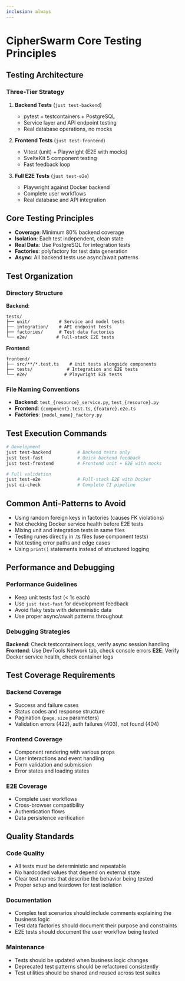 ```yaml
---
inclusion: always
---
```


# CipherSwarm Core Testing Principles

## Testing Architecture

### Three-Tier Strategy

1. **Backend Tests** (`just test-backend`)

    - pytest + testcontainers + PostgreSQL
    - Service layer and API endpoint testing
    - Real database operations, no mocks

2. **Frontend Tests** (`just test-frontend`)

    - Vitest (unit) + Playwright (E2E with mocks)
    - SvelteKit 5 component testing
    - Fast feedback loop

3. **Full E2E Tests** (`just test-e2e`)
    - Playwright against Docker backend
    - Complete user workflows
    - Real database and API integration

## Core Testing Principles

-   **Coverage**: Minimum 80% backend coverage
-   **Isolation**: Each test independent, clean state
-   **Real Data**: Use PostgreSQL for integration tests
-   **Factories**: polyfactory for test data generation
-   **Async**: All backend tests use async/await patterns

## Test Organization

### Directory Structure

**Backend**:

```
tests/
├── unit/           # Service and model tests
├── integration/    # API endpoint tests
├── factories/      # Test data factories
└── e2e/           # Full-stack E2E tests
```

**Frontend**:

```
frontend/
├── src/**/*.test.ts    # Unit tests alongside components
├── tests/             # Integration and E2E tests
└── e2e/              # Playwright E2E tests
```

### File Naming Conventions

-   **Backend**: `test_{resource}_service.py`, `test_{resource}.py`
-   **Frontend**: `{component}.test.ts`, `{feature}.e2e.ts`
-   **Factories**: `{model_name}_factory.py`

## Test Execution Commands

```bash
# Development
just test-backend          # Backend tests only
just test-fast             # Quick backend feedback
just test-frontend         # Frontend unit + E2E with mocks

# Full validation
just test-e2e              # Full-stack E2E with Docker
just ci-check              # Complete CI pipeline
```

## Common Anti-Patterns to Avoid

-   Using random foreign keys in factories (causes FK violations)
-   Not checking Docker service health before E2E tests
-   Mixing unit and integration tests in same files
-   Testing runes directly in .ts files (use component tests)
-   Not testing error paths and edge cases
-   Using `print()` statements instead of structured logging

## Performance and Debugging

### Performance Guidelines

-   Keep unit tests fast (< 1s each)
-   Use `just test-fast` for development feedback
-   Avoid flaky tests with deterministic data
-   Use proper async/await patterns throughout

### Debugging Strategies

**Backend**: Check testcontainers logs, verify async session handling
**Frontend**: Use DevTools Network tab, check console errors
**E2E**: Verify Docker service health, check container logs

## Test Coverage Requirements

### Backend Coverage

-   Success and failure cases
-   Status codes and response structure
-   Pagination (`page`, `size` parameters)
-   Validation errors (422), auth failures (403), not found (404)

### Frontend Coverage

-   Component rendering with various props
-   User interactions and event handling
-   Form validation and submission
-   Error states and loading states

### E2E Coverage

-   Complete user workflows
-   Cross-browser compatibility
-   Authentication flows
-   Data persistence verification

## Quality Standards

### Code Quality

-   All tests must be deterministic and repeatable
-   No hardcoded values that depend on external state
-   Clear test names that describe the behavior being tested
-   Proper setup and teardown for test isolation

### Documentation

-   Complex test scenarios should include comments explaining the business logic
-   Test data factories should document their purpose and constraints
-   E2E tests should document the user workflow being tested

### Maintenance

-   Tests should be updated when business logic changes
-   Deprecated test patterns should be refactored consistently
-   Test utilities should be shared and reused across test suites
